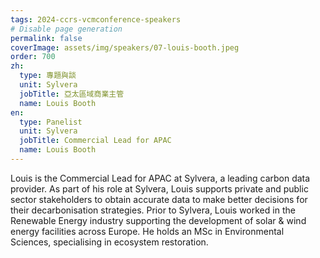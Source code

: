 ```yaml
---
tags: 2024-ccrs-vcmconference-speakers
# Disable page generation
permalink: false
coverImage: assets/img/speakers/07-louis-booth.jpeg
order: 700
zh:
  type: 專題與談
  unit: Sylvera
  jobTitle: 亞太區域商業主管
  name: Louis Booth
en:
  type: Panelist
  unit: Sylvera
  jobTitle: Commercial Lead for APAC
  name: Louis Booth
---
```


Louis is the Commercial Lead for APAC at Sylvera, a leading carbon data provider. As part of his role at Sylvera, Louis supports private and public sector stakeholders to obtain accurate data to make better decisions for their decarbonisation strategies. Prior to Sylvera, Louis worked in the Renewable Energy industry supporting the development of solar & wind energy facilities across Europe. He holds an MSc in Environmental Sciences, specialising in ecosystem restoration.
